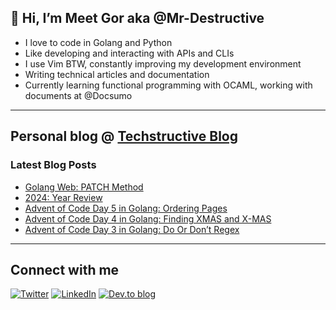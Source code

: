 
## 👋 Hi, I’m Meet Gor aka @Mr-Destructive
- I love to code in Golang and Python
- Like developing and interacting with APIs and CLIs
- I use Vim BTW, constantly improving my development environment
- Writing technical articles and documentation
- Currently learning functional programming with OCAML, working with documents at @Docsumo
 
---
## Personal blog @ [Techstructive Blog](https://www.meetgor.com/blog/)

### Latest Blog Posts  

  <!-- BLOG-POST-LIST:START -->
- [Golang Web: PATCH Method](https://www.meetgor.com/golang-web-patch-method)
- [2024: Year Review](https://www.meetgor.com/2024-review)
- [Advent of Code Day 5 in Golang: Ordering Pages](https://www.meetgor.com/aoc-2024-day-5)
- [Advent of Code Day 4 in Golang: Finding XMAS and X-MAS](https://www.meetgor.com/aoc-2024-day-4)
- [Advent of Code Day 3 in Golang: Do Or Don’t Regex](https://www.meetgor.com/aoc-2024-day-3)
<!-- BLOG-POST-LIST:END --> 

---
## Connect with me 

[![Twitter](https://img.shields.io/badge/Twitter-%231DA1F2.svg?style=for-the-badge&logo=Twitter&logoColor=white)](https://twitter.com/MeetGor21)
[![LinkedIn](https://img.shields.io/badge/linkedin-%230077B5.svg?style=for-the-badge&logo=linkedin&logoColor=white)](https://www.linkedin.com/in/meetgor/)
[![Dev.to blog](https://img.shields.io/badge/dev.to-0A0A0A?style=for-the-badge&logo=dev.to&logoColor=white)](https://dev.to/mr_destructive)
